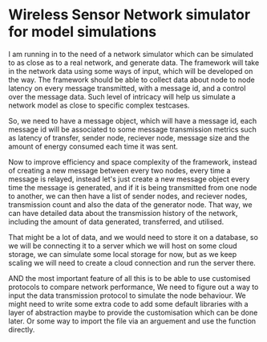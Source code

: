 # Wireless Sensor Network simulator for model simulations



I am running in to the need of a network simulator which can be simulated to as close as to a real network, and generate data. The framework will take in the network data using some ways of input, which will be developed on the way. The framework should be able to collect data about node to node latency on every message transmitted, with a message id, and a control over the message data. Such level of intricacy will help us simulate a network model as close to specific complex testcases.

So, we need to have a message object, which will have a message id, each message id will be associated to some message transmission metrics such as latency of transfer, sender node, reciever node, message size and the amount of energy consumed each time it was sent.

Now to improve efficiency and space complexity of the framework, instead of creating a new message between every two nodes, every time a message is relayed, instead let's just create a new message object every time the message is generated, and if it is being transmitted from one node to another, we can then have a list of sender nodes, and reciever nodes, transmission count and also the data of the generator node. That way, we can have detailed data about the transmission history of the network, including the amount of data generated, transferred, and utilised.

That might be a lot of data, and we would need to store it on a database, so we will be connecting it to a server which we will host on some cloud storage, we can simulate some local storage for now, but as we keep scaling we will need to create a cloud connection and run the server there. 

AND the most important feature of all this is to be able to use customised protocols to compare network performance,
We need to figure out a way to input the data transmission protocol to simulate the node behaviour. We might need to write some extra code to add some default libraries with a layer of abstraction maybe to provide the customisation which can be done later. Or some way to import the file via an arguement and use the function directly.




